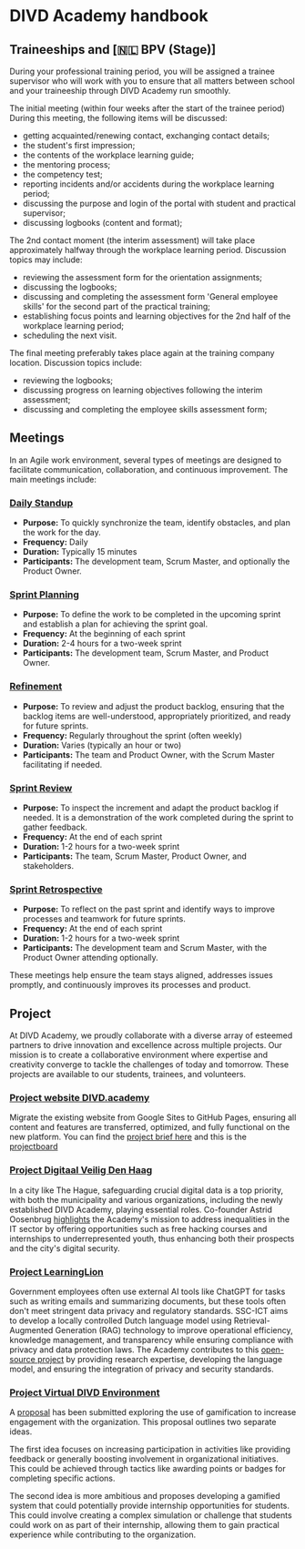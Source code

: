 # DIVD Academy handbook


## Traineeships and [🇳🇱 BPV (Stage)]
During your professional training period, you will be assigned a trainee supervisor who will work with you to ensure that all matters between school and your traineeship through DIVD Academy run smoothly.

The initial meeting (within four weeks after the start of the trainee period)
During this meeting, the following items will be discussed:
- getting acquainted/renewing contact, exchanging contact details;
- the student's first impression;
- the contents of the workplace learning guide;
- the mentoring process;
- the competency test;
- reporting incidents and/or accidents during the workplace learning period;
- discussing the purpose and login of the portal with student and practical supervisor;
- discussing logbooks (content and format);

The 2nd contact moment (the interim assessment) will take place approximately halfway through the workplace learning period.
Discussion topics may include:
- reviewing the assessment form for the orientation assignments;
- discussing the logbooks;
- discussing and completing the assessment form 'General employee skills' for the second part of the practical training;
- establishing focus points and learning objectives for the 2nd half of the workplace learning period;
- scheduling the next visit.

The final meeting preferably takes place again at the training company location. Discussion topics include:
- reviewing the logbooks;
- discussing progress on learning objectives following the interim assessment;
- discussing and completing the employee skills assessment form;

## Meetings
In an Agile work environment, several types of meetings are designed to facilitate communication, collaboration, and continuous improvement. The main meetings include:

### [Daily Standup](#daily-standup)
   - **Purpose:** To quickly synchronize the team, identify obstacles, and plan the work for the day.
   - **Frequency:** Daily
   - **Duration:** Typically 15 minutes
   - **Participants:** The development team, Scrum Master, and optionally the Product Owner.

### [Sprint Planning](#sprint-planning)
   - **Purpose:** To define the work to be completed in the upcoming sprint and establish a plan for achieving the sprint goal.
   - **Frequency:** At the beginning of each sprint
   - **Duration:** 2-4 hours for a two-week sprint
   - **Participants:** The development team, Scrum Master, and Product Owner.

### [Refinement](#refinement)
   - **Purpose:** To review and adjust the product backlog, ensuring that the backlog items are well-understood, appropriately prioritized, and ready for future sprints.
   - **Frequency:** Regularly throughout the sprint (often weekly)
   - **Duration:** Varies (typically an hour or two)
   - **Participants:** The team and Product Owner, with the Scrum Master facilitating if needed.

### [Sprint Review](#sprint-review)
   - **Purpose:** To inspect the increment and adapt the product backlog if needed. It is a demonstration of the work completed during the sprint to gather feedback.
   - **Frequency:** At the end of each sprint
   - **Duration:** 1-2 hours for a two-week sprint
   - **Participants:** The team, Scrum Master, Product Owner, and stakeholders.

### [Sprint Retrospective](#sprint-retrospective)
   - **Purpose:** To reflect on the past sprint and identify ways to improve processes and teamwork for future sprints.
   - **Frequency:** At the end of each sprint
   - **Duration:** 1-2 hours for a two-week sprint
   - **Participants:** The development team and Scrum Master, with the Product Owner attending optionally.

These meetings help ensure the team stays aligned, addresses issues promptly, and continuously improves its processes and product.



## Project
At DIVD Academy, we proudly collaborate with a diverse array of esteemed partners to drive innovation and excellence across multiple projects. Our mission is to create a collaborative environment where expertise and creativity converge to tackle the challenges of today and tomorrow. These projects are available to our students, trainees, and volunteers.

### [Project website DIVD.academy](#website-academy)
Migrate the existing website from Google Sites to GitHub Pages, ensuring all content and features are transferred, optimized, and fully functional on the new platform. You can find the [project brief here](https://github.com/DIVD-Academy-ORG/website/issues/1) and this is the [projectboard](https://github.com/orgs/DIVD-Academy-ORG/projects/9)

### [Project Digitaal Veilig Den Haag](#project-digitaal-veilig-den-haag)
In a city like The Hague, safeguarding crucial digital data is a top priority, with both the municipality and various organizations, including the newly established DIVD Academy, playing essential roles. Co-founder Astrid Oosenbrug [highlights](https://www.linkedin.com/pulse/maak-kennis-met-astrid-oosenburg-digitaal-veilig-den-haag/?trackingId=%2F8GQiyEOIElTEqsGhkqxdQ%3D%3D) the Academy's mission to address inequalities in the IT sector by offering opportunities such as free hacking courses and internships to underrepresented youth, thus enhancing both their prospects and the city's digital security. 

### [Project LearningLion](#project-learning-lion)
Government employees often use external AI tools like ChatGPT for tasks such as writing emails and summarizing documents, but these tools often don't meet stringent data privacy and regulatory standards. SSC-ICT aims to develop a locally controlled Dutch language model using Retrieval-Augmented Generation (RAG) technology to improve operational efficiency, knowledge management, and transparency while ensuring compliance with privacy and data protection laws. The Academy contributes to this [open-source project](https://github.com/SSC-ICT-Innovatie/LearningLion) by providing research expertise, developing the language model, and ensuring the integration of privacy and security standards.

### [Project Virtual DIVD Environment](#project-virtual-divd)
A [proposal](https://docs.google.com/document/d/1mV-HLIWmEqj8X2nohaT5iStxRP-4tSsUjD-NCeJtOC0/edit?usp=sharing) has been submitted exploring the use of gamification to increase engagement with the organization. This proposal outlines two separate ideas.

The first idea focuses on increasing participation in activities like providing feedback or generally boosting involvement in organizational initiatives.  This could be achieved through tactics like awarding points or badges for completing specific actions.

The second idea is more ambitious and proposes developing a gamified system that could potentially provide internship opportunities for students. This could involve creating a complex simulation or challenge that students could work on as part of their internship, allowing them to gain practical experience while contributing to the organization.



